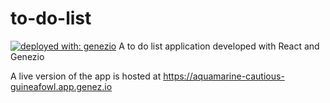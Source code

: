 # to-do-list
[![deployed with: genezio](https://img.shields.io/badge/deployed_with-genezio-6742c1.svg?labelColor=62C353&style=flat)](https://github.com/genez-io/genezio)
A to do list application developed with React and Genezio

A live version of the app is hosted at https://aquamarine-cautious-guineafowl.app.genez.io
